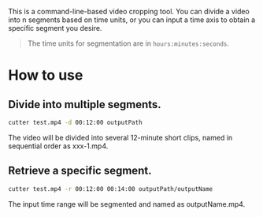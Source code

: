 This is a command-line-based video cropping tool. You can divide a video into n segments based on time units, or you can input a time axis to obtain a specific segment you desire.

> The time units for segmentation are in `hours:minutes:seconds`.

# How to use
## Divide into multiple segments.
```bash
cutter test.mp4 -d 00:12:00 outputPath
```
The video will be divided into several 12-minute short clips, named in sequential order as xxx-1.mp4.
## Retrieve a specific segment.
```bash
cutter test.mp4 -r 00:12:00 00:14:00 outputPath/outputName
```
The input time range will be segmented and named as outputName.mp4.